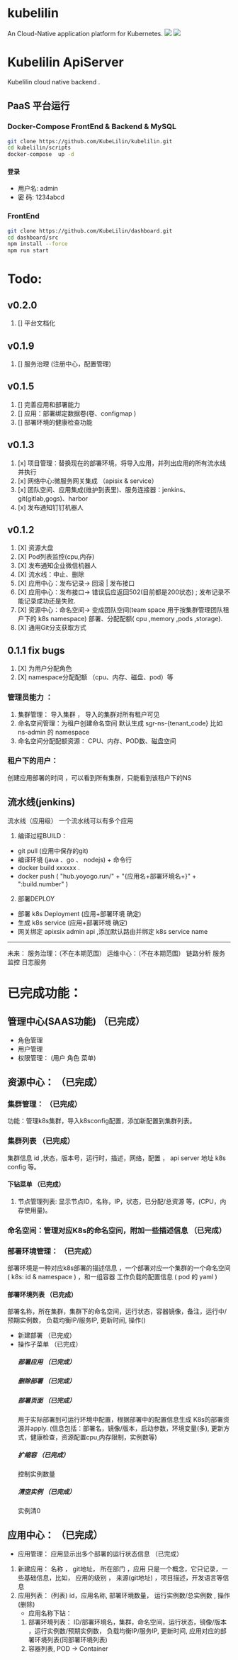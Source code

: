 # kubelilin
An Cloud-Native application platform for Kubernetes.
![](https://mnur-prod-public.oss-cn-beijing.aliyuncs.com/0/tech/physical_architecture.png)
![](https://mnur-prod-public.oss-cn-beijing.aliyuncs.com/0/tech/functional_architecture.png)

# Kubelilin ApiServer
Kubelilin cloud native backend .

## PaaS 平台运行
### Docker-Compose FrontEnd & Backend & MySQL
```bash
git clone https://github.com/KubeLilin/kubelilin.git
cd kubelilin/scripts
docker-compose  up -d
```
#### 登录
* 用户名: admin
* 密  码: 1234abcd

### FrontEnd
```bash
git clone https://github.com/KubeLilin/dashboard.git
cd dashboard/src
npm install --force
npm run start
```

# Todo:
## v0.2.0
1. [] 平台文档化

## v0.1.9
1. [] 服务治理 (注册中心，配置管理)

## v0.1.5
1. [] 完善应用和部署能力
2. [] 应用：部署绑定数据卷(卷、configmap )
3. [] 部署环境的健康检查功能

## v0.1.3
1. [x] 项目管理：替换现在的部署环境，将导入应用，并列出应用的所有流水线并执行
2. [x] 网络中心:微服务网关集成 （apisix & service）
3. [x] 团队空间、应用集成(维护到表里)、服务连接器：jenkins、git(gitlab,gogs)、harbor
4. [x] 发布通知钉钉机器人

## v0.1.2
1. [X] 资源大盘
2. [X] Pod列表监控(cpu,内存)
3. [X] 发布通知企业微信机器人
4. [X] 流水线：中止、删除
5. [X] 应用中心：发布记录-> 回滚 | 发布接口
6. [X] 应用中心：发布接口-> 错误后应返回502(目前都是200状态) ; 发布记录不能记录成功还是失败.
7. [X] 资源中心：命名空间-> 变成团队空间(team space 用于按集群管理团队租户下的 k8s namespace) 部署、分配配额( cpu ,memory ,pods ,storage).
8. [X] 通用Git分支获取方式


## 0.1.1 fix bugs
1. [X] 为用户分配角色
2. [X] namespace分配配额 （cpu、内存、磁盘、pod）等

### 管理员能力 ：
1. 集群管理： 导入集群 ， 导入的集群对所有租户可见
2. 命名空间管理：为租户创建命名空间 默认生成 sgr-ns-{tenant_code} 比如  ns-admin 的 namespace
3. 命名空间分配配额资源： CPU、内存、POD数、磁盘空间

### 租户下的用户：
创建应用部署的时间 ，可以看到所有集群，只能看到该租户下的NS


## 流水线(jenkins)
流水线（应用级） 一个流水线可以有多个应用
1. 编译过程BUILD：
-  git pull (应用中保存的git)
-  编译环境 (java 、go 、 nodejs) + 命令行
-  docker build xxxxxx .
-  docker push  (  "hub.yoyogo.run/" + "{应用名+部署环境名+}" + ":build.number"  )

2. 部署DEPLOY
-  部署 k8s Deployment (应用+部署环境 确定)
-  生成 k8s service (应用+部署环境 确定)
-  网关绑定 apixsix admin api ,添加默认路由并绑定 k8s service name

--------
未来：
    服务治理：（不在本期范围）
    运维中心：（不在本期范围）
    链路分析
    服务监控
    日志服务

# 已完成功能：
## 管理中心(SAAS功能)  （已完成）
* 角色管理
* 用户管理
* 权限管理： (用户 角色 菜单)
## 资源中心：   （已完成）
### 集群管理：  （已完成）
 功能：管理k8s集群，导入k8sconfig配置，添加新配置到集群列表。  
### 集群列表    （已完成）
集群信息 id ,状态，版本号，运行时，描述，网络，配置 ， api server 地址 k8s config 等。
#### 下钻菜单  （已完成）
1. 节点管理列表: 显示节点ID，名称，IP，状态，已分配/总资源 等，(CPU，内存使用量)。
### 命名空间：管理对应K8s的命名空间，附加一些描述信息 （已完成）
### 部署环境管理： （已完成）
部署环境是一种对应k8s部署的描述信息 ，一个部署对应一个集群的一个命名空间( k8s:  id & namespace ) ，和一组容器 工作负载的配置信息 ( pod 的 yaml )
#### 部署环境列表  （已完成）
部署名称，所在集群，集群下的命名空间，运行状态，容器镜像，备注，运行中/预期实例数， 负载均衡IP/服务IP, 更新时间, 操作()
* 新建部署        （已完成）
* 操作子菜单      （已完成）
   ##### 部署应用  （已完成）
   ##### 删除部署   （已完成）
   ##### 部署页面   （已完成）
     用于实际部署到可运行环境中配置，根据部署中的配置信息生成 K8s的部署资源并apply. (信息包括：部署名，镜像/版本，启动参数，环境变量(多), 更新方式，健康检查，资源配置cpu,内存限制，实例数等)
   ##### 扩缩容     （已完成）
     控制实例数量
   ##### 清空实例    （已完成）
     实例清0
## 应用中心：  （已完成）
* 应用管理：   应用显示出多个部署的运行状态信息  （已完成）
1. 新建应用： 名称 ， git地址， 所在部门 ，应用 只是一个概念，它只记录，一些基础信息，比如， 应用的级别 ， 来源(git地址) ，项目描述，开发语言等信息
2. 应用列表： (列表) id，应用名称, 部署环境数量， 运行实例数/总实例数  , 操作(删除)
   * 应用名称下钻：
   1. 部署环境列表：
        ID/部署环境名，集群，命名空间，运行状态，镜像/版本 ，运行实例数/预期实例数， 负载均衡IP/服务IP, 更新时间,
        应用对应的部署环境列表(同部署环境列表)
   2. 容器列表, POD -> Container